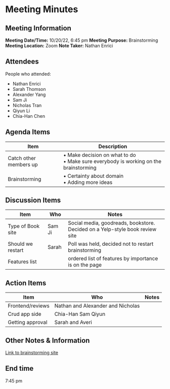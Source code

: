 # Meeting Minutes
## Meeting Information
**Meeting Date/Time:** 10/20/22, 6:45 pm
**Meeting Purpose:** Brainstorming 
**Meeting Location:** Zoom
**Note Taker:** Nathan Enrici

## Attendees
People who attended:
- Nathan Enrici
- Sarah Thomson
- Alexander Yang
- Sam Ji
- Nicholas Tran
- Qiyun Li
- Chia-Han Chen

## Agenda Items

Item | Description
---- | ----
Catch other members up | • Make decision on what to do <br> • Make sure everybody is working on the brainstorming
Brainstorming | • Certainty about domain<br>• Adding more ideas

## Discussion Items
Item | Who | Notes |
---- | ---- | ---- |
Type of Book site | Sam Ji | Social media, goodreads, bookstore. <br> Decided on a Yelp-style book review site|
Should we restart | Sarah | Poll was held, decided not to restart brainstorming |
Features list|| ordered list of features by importance is on the page



## Action Items
Item | Who | Notes |
---- | ---- | ---- |
Frontend/reviews | Nathan and Alexander and Nicholas||
Crud app side |Chia-Han Sam Qiyun ||
Getting approval | Sarah and Averi||

## Other Notes & Information
[Link to brainstorming site](https://miro.com/app/board/uXjVPMGNtMg=/)

## End time
7:45 pm